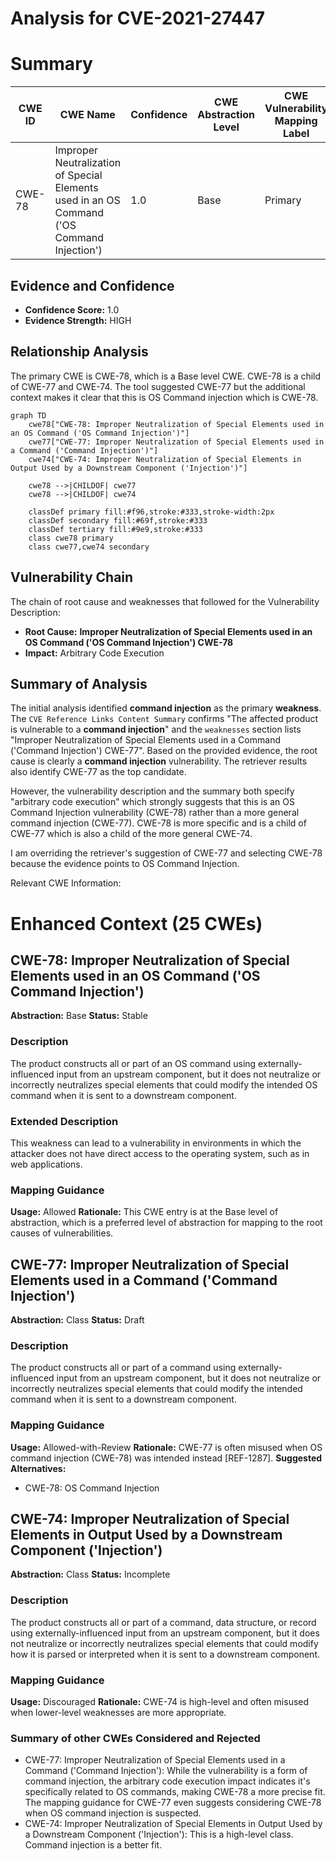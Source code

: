# Analysis for CVE-2021-27447

# Summary

| CWE ID | CWE Name | Confidence | CWE Abstraction Level | CWE Vulnerability Mapping Label | CWE-Vulnerability Mapping Notes |
|---|---|---|---|---|---|
| CWE-78 | Improper Neutralization of Special Elements used in an OS Command ('OS Command Injection') | 1.0 | Base | Primary | Allowed |

## Evidence and Confidence

*   **Confidence Score:** 1.0
*   **Evidence Strength:** HIGH

## Relationship Analysis

The primary CWE is CWE-78, which is a Base level CWE. CWE-78 is a child of CWE-77 and CWE-74. The tool suggested CWE-77 but the additional context makes it clear that this is OS Command injection which is CWE-78.

```mermaid
graph TD
    cwe78["CWE-78: Improper Neutralization of Special Elements used in an OS Command ('OS Command Injection')"]
    cwe77["CWE-77: Improper Neutralization of Special Elements used in a Command ('Command Injection')"]
    cwe74["CWE-74: Improper Neutralization of Special Elements in Output Used by a Downstream Component ('Injection')"]

    cwe78 -->|CHILDOF| cwe77
    cwe78 -->|CHILDOF| cwe74

    classDef primary fill:#f96,stroke:#333,stroke-width:2px
    classDef secondary fill:#69f,stroke:#333
    classDef tertiary fill:#9e9,stroke:#333
    class cwe78 primary
    class cwe77,cwe74 secondary
```

## Vulnerability Chain

The chain of root cause and weaknesses that followed for the Vulnerability Description:
  - **Root Cause:** **Improper Neutralization of Special Elements used in an OS Command ('OS Command Injection') CWE-78**
  - **Impact:** Arbitrary Code Execution

## Summary of Analysis

The initial analysis identified **command injection** as the primary **weakness**. The `CVE Reference Links Content Summary` confirms "The affected product is vulnerable to a **command injection**" and the `weaknesses` section lists "Improper Neutralization of Special Elements used in a Command ('Command Injection') CWE-77". Based on the provided evidence, the root cause is clearly a **command injection** vulnerability. The retriever results also identify CWE-77 as the top candidate.

However, the vulnerability description and the summary both specify "arbitrary code execution" which strongly suggests that this is an OS Command Injection vulnerability (CWE-78) rather than a more general command injection (CWE-77). CWE-78 is more specific and is a child of CWE-77 which is also a child of the more general CWE-74.

I am overriding the retriever's suggestion of CWE-77 and selecting CWE-78 because the evidence points to OS Command Injection.

Relevant CWE Information:

# Enhanced Context (25 CWEs)

## CWE-78: Improper Neutralization of Special Elements used in an OS Command ('OS Command Injection')
**Abstraction:** Base
**Status:** Stable

### Description
The product constructs all or part of an OS command using externally-influenced input from an upstream component, but it does not neutralize or incorrectly neutralizes special elements that could modify the intended OS command when it is sent to a downstream component.

### Extended Description

This weakness can lead to a vulnerability in environments in which the attacker does not have direct access to the operating system, such as in web applications.

### Mapping Guidance
**Usage:** Allowed
**Rationale:** This CWE entry is at the Base level of abstraction, which is a preferred level of abstraction for mapping to the root causes of vulnerabilities.

## CWE-77: Improper Neutralization of Special Elements used in a Command ('Command Injection')
**Abstraction:** Class
**Status:** Draft

### Description
The product constructs all or part of a command using externally-influenced input from an upstream component, but it does not neutralize or incorrectly neutralizes special elements that could modify the intended command when it is sent to a downstream component.

### Mapping Guidance
**Usage:** Allowed-with-Review
**Rationale:** CWE-77 is often misused when OS command injection (CWE-78) was intended instead [REF-1287].
**Suggested Alternatives:**
- CWE-78: OS Command Injection

## CWE-74: Improper Neutralization of Special Elements in Output Used by a Downstream Component ('Injection')
**Abstraction:** Class
**Status:** Incomplete

### Description
The product constructs all or part of a command, data structure, or record using externally-influenced input from an upstream component, but it does not neutralize or incorrectly neutralizes special elements that could modify how it is parsed or interpreted when it is sent to a downstream component.

### Mapping Guidance
**Usage:** Discouraged
**Rationale:** CWE-74 is high-level and often misused when lower-level weaknesses are more appropriate.

### Summary of other CWEs Considered and Rejected
- CWE-77: Improper Neutralization of Special Elements used in a Command ('Command Injection'): While the vulnerability is a form of command injection, the arbitrary code execution impact indicates it's specifically related to OS commands, making CWE-78 a more precise fit. The mapping guidance for CWE-77 even suggests considering CWE-78 when OS command injection is suspected.
- CWE-74: Improper Neutralization of Special Elements in Output Used by a Downstream Component ('Injection'): This is a high-level class. Command injection is a better fit.